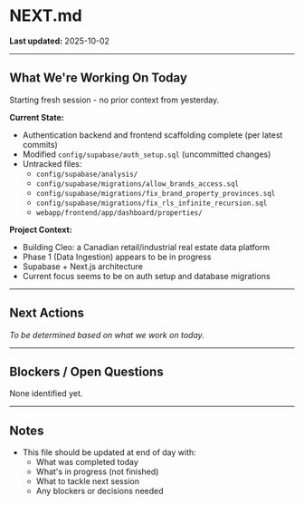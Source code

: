 # NEXT.md

**Last updated:** 2025-10-02

---

## What We're Working On Today

Starting fresh session - no prior context from yesterday.

**Current State:**
- Authentication backend and frontend scaffolding complete (per latest commits)
- Modified `config/supabase/auth_setup.sql` (uncommitted changes)
- Untracked files:
  - `config/supabase/analysis/`
  - `config/supabase/migrations/allow_brands_access.sql`
  - `config/supabase/migrations/fix_brand_property_provinces.sql`
  - `config/supabase/migrations/fix_rls_infinite_recursion.sql`
  - `webapp/frontend/app/dashboard/properties/`

**Project Context:**
- Building Cleo: a Canadian retail/industrial real estate data platform
- Phase 1 (Data Ingestion) appears to be in progress
- Supabase + Next.js architecture
- Current focus seems to be on auth setup and database migrations

---

## Next Actions

_To be determined based on what we work on today._

---

## Blockers / Open Questions

None identified yet.

---

## Notes

- This file should be updated at end of day with:
  - What was completed today
  - What's in progress (not finished)
  - What to tackle next session
  - Any blockers or decisions needed
